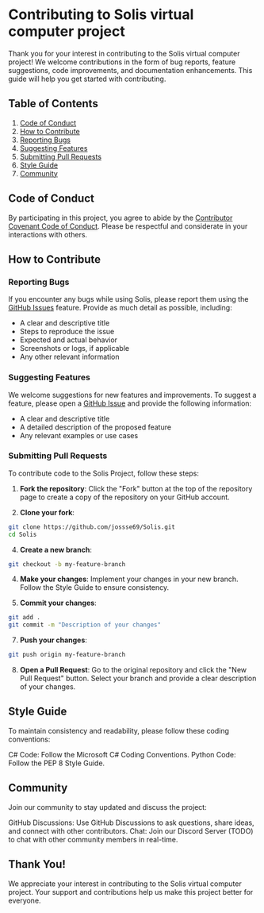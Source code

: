# Contributing to Solis virtual computer project

Thank you for your interest in contributing to the Solis virtual computer project! We welcome contributions in the form of bug reports, feature suggestions, code improvements, and documentation enhancements. This guide will help you get started with contributing.

## Table of Contents

1. [Code of Conduct](#code-of-conduct)
2. [How to Contribute](#how-to-contribute)
3. [Reporting Bugs](#reporting-bugs)
4. [Suggesting Features](#suggesting-features)
5. [Submitting Pull Requests](#submitting-pull-requests)
6. [Style Guide](#style-guide)
7. [Community](#community)

## Code of Conduct

By participating in this project, you agree to abide by the [Contributor Covenant Code of Conduct](https://www.contributor-covenant.org/version/2/0/code_of_conduct/). Please be respectful and considerate in your interactions with others.

## How to Contribute

### Reporting Bugs

If you encounter any bugs while using Solis, please report them using the [GitHub Issues](https://github.com/jossse69/Solis/issues) feature. Provide as much detail as possible, including:

- A clear and descriptive title
- Steps to reproduce the issue
- Expected and actual behavior
- Screenshots or logs, if applicable
- Any other relevant information

### Suggesting Features

We welcome suggestions for new features and improvements. To suggest a feature, please open a [GitHub Issue](https://github.com/jossse69/Solis/issues) and provide the following information:

- A clear and descriptive title
- A detailed description of the proposed feature
- Any relevant examples or use cases

### Submitting Pull Requests

To contribute code to the Solis Project, follow these steps:

1. **Fork the repository**: Click the "Fork" button at the top of the repository page to create a copy of the repository on your GitHub account.

2. **Clone your fork**:
```bash
git clone https://github.com/jossse69/Solis.git
cd Solis
```
   
4. **Create a new branch**:
```bash
git checkout -b my-feature-branch
```

4. **Make your changes**:
  Implement your changes in your new branch. Follow the Style Guide to ensure consistency.

6. **Commit your changes**:
```bash
git add .
git commit -m "Description of your changes"
```

7. **Push your changes**:
```bash
git push origin my-feature-branch
```
8. **Open a Pull Request**:
  Go to the original repository and click the "New Pull Request" button. Select your branch and provide a clear description of your changes.

## Style Guide
To maintain consistency and readability, please follow these coding conventions:

C# Code: Follow the Microsoft C# Coding Conventions.
Python Code: Follow the PEP 8 Style Guide.

## Community
Join our community to stay updated and discuss the project:

GitHub Discussions: Use GitHub Discussions to ask questions, share ideas, and connect with other contributors.
Chat: Join our Discord Server (TODO) to chat with other community members in real-time.

## Thank You!
We appreciate your interest in contributing to the Solis virtual computer project. Your support and contributions help us make this project better for everyone.
